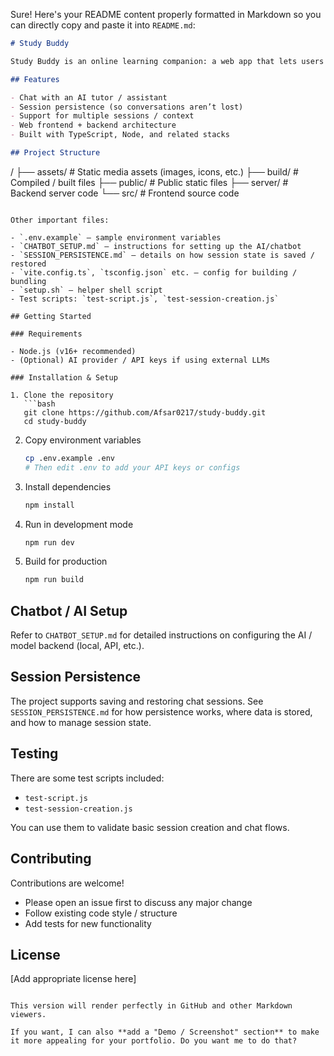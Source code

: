 Sure! Here's your README content properly formatted in Markdown so you can directly copy and paste it into `README.md`:

```markdown
# Study Buddy

Study Buddy is an online learning companion: a web app that lets users interact with AI for studying, ask questions, and maintain persistent sessions.

## Features

- Chat with an AI tutor / assistant
- Session persistence (so conversations aren’t lost)
- Support for multiple sessions / context
- Web frontend + backend architecture
- Built with TypeScript, Node, and related stacks

## Project Structure

```

/
├── assets/       # Static media assets (images, icons, etc.)
├── build/        # Compiled / built files
├── public/       # Public static files
├── server/       # Backend server code
└── src/          # Frontend source code

````

Other important files:

- `.env.example` — sample environment variables
- `CHATBOT_SETUP.md` — instructions for setting up the AI/chatbot
- `SESSION_PERSISTENCE.md` — details on how session state is saved / restored
- `vite.config.ts`, `tsconfig.json` etc. — config for building / bundling
- `setup.sh` — helper shell script
- Test scripts: `test-script.js`, `test-session-creation.js`

## Getting Started

### Requirements

- Node.js (v16+ recommended)
- (Optional) AI provider / API keys if using external LLMs

### Installation & Setup

1. Clone the repository
   ```bash
   git clone https://github.com/Afsar0217/study-buddy.git
   cd study-buddy
````

2. Copy environment variables

   ```bash
   cp .env.example .env
   # Then edit .env to add your API keys or configs
   ```

3. Install dependencies

   ```bash
   npm install
   ```

4. Run in development mode

   ```bash
   npm run dev
   ```

5. Build for production

   ```bash
   npm run build
   ```

## Chatbot / AI Setup

Refer to `CHATBOT_SETUP.md` for detailed instructions on configuring the AI / model backend (local, API, etc.).

## Session Persistence

The project supports saving and restoring chat sessions. See `SESSION_PERSISTENCE.md` for how persistence works, where data is stored, and how to manage session state.

## Testing

There are some test scripts included:

* `test-script.js`
* `test-session-creation.js`

You can use them to validate basic session creation and chat flows.

## Contributing

Contributions are welcome!

* Please open an issue first to discuss any major change
* Follow existing code style / structure
* Add tests for new functionality

## License

[Add appropriate license here]

```

This version will render perfectly in GitHub and other Markdown viewers.  

If you want, I can also **add a "Demo / Screenshot" section** to make it more appealing for your portfolio. Do you want me to do that?
```

